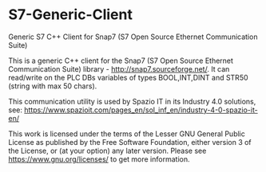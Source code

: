 # S7-Generic-Client
Generic S7 C++ Client for Snap7 (S7 Open Source Ethernet Communication Suite)

This is a generic C++ client for the Snap7 (S7 Open Source Ethernet Communication Suite) library - http://snap7.sourceforge.net/.
It can read/write on the PLC DBs variables of types BOOL,INT,DINT and STR50 (string with max 50 chars).

This communication utility is used by Spazio IT in its Industry 4.0 solutions, see:
https://www.spazioit.com/pages_en/sol_inf_en/industry-4-0-spazio-it-en/

This work is licensed under the terms of the Lesser GNU General Public License as published by
the Free Software Foundation, either version 3 of the License, or (at your option) any later version.
Please see https://www.gnu.org/licenses/ to get more information.
